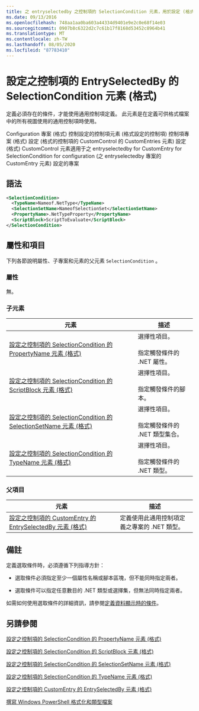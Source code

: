 ```yaml
---
title: 之 entryselectedby 之控制項的 SelectionCondition 元素，用於設定 (格式) |Microsoft Docs
ms.date: 09/13/2016
ms.openlocfilehash: 748aa1aa0ba603a44334d9401e9e2c0e68f14e03
ms.sourcegitcommit: 0907b8c6322d2c7c61b17f8168d53452c8964b41
ms.translationtype: MT
ms.contentlocale: zh-TW
ms.lasthandoff: 08/05/2020
ms.locfileid: "87783410"
---
```

# <a name="selectioncondition-element-for-entryselectedby-for-controls-for-configuration-format"></a>設定之控制項的 EntrySelectedBy 的 SelectionCondition 元素 (格式)

定義必須存在的條件，才能使用通用控制項定義。 此元素是在定義可供格式檔案中的所有視圖使用的通用控制項時使用。

Configuration 專案 (格式) 控制設定的控制項元素 (格式設定的控制項) 控制項專案 (格式) 設定 (格式的控制項的 CustomControl 的 CustomEntries 元素) 設定 (格式) CustomControl 元素適用于之 entryselectedby for CustomEntry for SelectionCondition for configuration (之 entryselectedby 專案的 CustomEntry 元素) 設定的專案

## <a name="syntax"></a>語法

```xml
<SelectionCondition>
  <TypeName>Nameof.NetType</TypeName>
  <SelectionSetName>NameofSelectionSet</SelectionSetName>
  <PropertyName>.NetTypeProperty</PropertyName>
  <ScriptBlock>ScriptToEvaluate</ScriptBlock>
</SelectionCondition>
```

## <a name="attributes-and-elements"></a>屬性和項目

下列各節說明屬性、子專案和元素的父元素 `SelectionCondition` 。

### <a name="attributes"></a>屬性

無。

### <a name="child-elements"></a>子元素

|元素|描述|
|-------------|-----------------|
|[設定之控制項的 SelectionCondition 的 PropertyName 元素 (格式)](./propertyname-element-for-selectioncondition-for-controls-for-configuration-format.md)|選擇性項目。<br /><br /> 指定觸發條件的 .NET 屬性。|
|[設定之控制項的 SelectionCondition 的 ScriptBlock 元素 (格式)](./scriptblock-element-for-selectioncondition-for-controls-for-configuration-format.md)|選擇性項目。<br /><br /> 指定觸發條件的腳本。|
|[設定之控制項的 SelectionCondition 的 SelectionSetName 元素 (格式)](./selectionsetname-element-for-selectioncondition-for-controls-for-configuration-format.md)|選擇性項目。<br /><br /> 指定觸發條件的 .NET 類型集合。|
|[設定之控制項的 SelectionCondition 的 TypeName 元素 (格式)](./typename-element-for-selectioncondition-for-controls-for-configuration-format.md)|選擇性項目。<br /><br /> 指定觸發條件的 .NET 類型。|

### <a name="parent-elements"></a>父項目

|元素|描述|
|-------------|-----------------|
|[設定之控制項的 CustomEntry 的 EntrySelectedBy 元素 (格式)](./entryselectedby-element-for-customentry-for-controls-for-configuration-format.md)|定義使用此通用控制項定義之專案的 .NET 類型。|

## <a name="remarks"></a>備註

定義選取條件時，必須遵循下列指導方針：

- 選取條件必須指定至少一個屬性名稱或腳本區塊，但不能同時指定兩者。

- 選取條件可以指定任意數目的 .NET 類型或選擇集，但無法同時指定兩者。

如需如何使用選取條件的詳細資訊，請參閱[定義資料顯示時的條件](./defining-conditions-for-displaying-data.md)。

## <a name="see-also"></a>另請參閱

[設定之控制項的 SelectionCondition 的 PropertyName 元素 (格式)](./propertyname-element-for-selectioncondition-for-controls-for-configuration-format.md)

[設定之控制項的 SelectionCondition 的 ScriptBlock 元素 (格式)](./scriptblock-element-for-selectioncondition-for-controls-for-configuration-format.md)

[設定之控制項的 SelectionCondition 的 SelectionSetName 元素 (格式)](./selectionsetname-element-for-selectioncondition-for-controls-for-configuration-format.md)

[設定之控制項的 SelectionCondition 的 TypeName 元素 (格式)](./typename-element-for-selectioncondition-for-controls-for-configuration-format.md)

[設定之控制項的 CustomEntry 的 EntrySelectedBy 元素 (格式)](./entryselectedby-element-for-customentry-for-controls-for-configuration-format.md)

[撰寫 Windows PowerShell 格式化和類型檔案](./writing-a-powershell-formatting-file.md)
